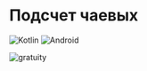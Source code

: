 # Подсчет чаевых
![Kotlin](https://img.shields.io/badge/kotlin-%230095D5.svg?style=for-the-badge&logo=kotlin&logoColor=white)
![Android](https://img.shields.io/badge/Android-3DDC84?style=for-the-badge&logo=android&logoColor=white)

![gratuity](https://user-images.githubusercontent.com/58209188/187270988-b801857f-1e89-4b36-8f44-e13076db14f4.gif)

